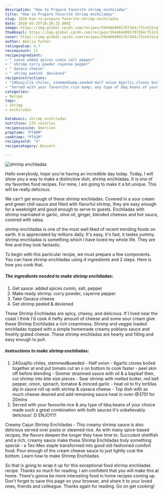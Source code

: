 ```yaml
---
description: "How to Prepare Favorite shrimp enchiladas"
title: "How to Prepare Favorite shrimp enchiladas"
slug: 1026-how-to-prepare-favorite-shrimp-enchiladas
date: 2020-05-25T18:39:25.080Z
image: https://img-global.cpcdn.com/recipes/5944664091787264/751x532cq70/shrimp-enchiladas-recipe-main-photo.jpg
thumbnail: https://img-global.cpcdn.com/recipes/5944664091787264/751x532cq70/shrimp-enchiladas-recipe-main-photo.jpg
cover: https://img-global.cpcdn.com/recipes/5944664091787264/751x532cq70/shrimp-enchiladas-recipe-main-photo.jpg
author: Amelia Parker
ratingvalue: 4.7
reviewcount: 11
recipeingredient:
- " sauce added spices cumin salt pepper"
- " shrimp curry powder cayenne pepper"
- " Oaxaca cheese"
- " shrimp peeled  deviened"
recipeinstructions:
- "24Guajillo chiles, stemmed&amp;seeded Half onion 6garlic.cloves boiled together at end put tomato cut an x on bottom to cook faster  peel skin off  before blending Simmer strainned sauce with oil &amp; a bayleaf then, cut shrimp into bite size pieces  Sear shrimp with melted butter, red bell pepper, onion, spinach, tomatoe &amp; minced garlic heat oil to fry tortillas dip in sauce roll up with  shrimp &amp; oaxaca cheese  Top dish with as much cheese desired and add remaining sauce heat in oven @375f for 20mins"
- "Served with your favourite rice &amp; any type of bbq beans of your choice made such a great combination with both sauces it&#39;s unbelievably delicious! :D ENJOY!!!"
categories:
- Recipe
tags:
- shrimp
- enchiladas

katakunci: shrimp enchiladas 
nutrition: 235 calories
recipecuisine: American
preptime: "PT40M"
cooktime: "PT42M"
recipeyield: "4"
recipecategory: Dessert

---
```



![shrimp enchiladas](https://img-global.cpcdn.com/recipes/5944664091787264/751x532cq70/shrimp-enchiladas-recipe-main-photo.jpg)

Hello everybody, hope you're having an incredible day today. Today, I will show you a way to make a distinctive dish, shrimp enchiladas. It is one of my favorites food recipes. For mine, I am going to make it a bit unique. This will be really delicious.

We can&#39;t get enough of these shrimp enchiladas. Covered in a sour cream and green chili sauce and filled with flavorful shrimp, they are easy enough for a weeknight and good enough to serve to guests. Enchiladas with shrimp marinated in garlic, olive oil, ginger, blended cheeses and hot sauce, covered with salsa.

shrimp enchiladas is one of the most well liked of recent trending foods on earth. It is appreciated by millions daily. It's easy, it's fast, it tastes yummy. shrimp enchiladas is something which I have loved my whole life. They are fine and they look fantastic.


To begin with this particular recipe, we must prepare a few components. You can have shrimp enchiladas using 4 ingredients and 2 steps. Here is how you cook that.

<!--inarticleads1-->

##### The ingredients needed to make shrimp enchiladas:

1. Get  sauce: added spices cumin, salt, pepper
1. Make ready  shrimp: curry powder, cayenne pepper
1. Take  Oaxaca cheese
1. Get  shrimp peeled &amp; deviened


These Shrimp Enchiladas are spicy, cheesy, and delicious. If I lived near the coast I think I&#39;d cook A hefty amount of cheese and some sour cream give these Shrimp Enchiladas a rich creaminess. Shrimp and veggie loaded enchiladas topped with a simple homemade creamy poblano sauce and freshly grated cheese. These shrimp enchiladas are hearty and filling and easy enough to pull. 

<!--inarticleads2-->

##### Instructions to make shrimp enchiladas:

1. 24Guajillo chiles, stemmed&amp;seeded - Half onion - 6garlic.cloves boiled together at end put tomato cut an x on bottom to cook faster -  peel skin off  before blending - Simmer strainned sauce with oil &amp; a bayleaf then, cut shrimp into bite size pieces  - Sear shrimp with melted butter, red bell pepper, onion, spinach, tomatoe &amp; minced garlic - heat oil to fry tortillas dip in sauce roll up with  shrimp &amp; oaxaca cheese  - Top dish with as much cheese desired and add remaining sauce heat in oven @375f for 20mins
1. Served with your favourite rice &amp; any type of bbq beans of your choice made such a great combination with both sauces it&#39;s unbelievably delicious! :D ENJOY!!!


Creamy Cajun Shrimp Enchiladas - This creamy shrimp sauce is also delicious served over pasta or steamed rice. As with many spice-based recipes, the flavors deepen the longer they have time to. Succulent shellfish and a rich, creamy sauce make these Shrimp Enchiladas truly something special - a Tex-Mex staple transformed into good old-fashioned comfort food. Pour enough of the cream cheese sauce to just lightly coat the bottom. Learn how to make Shrimp Enchiladas. 

So that is going to wrap it up for this exceptional food shrimp enchiladas recipe. Thanks so much for reading. I am confident that you will make this at home. There's gonna be more interesting food in home recipes coming up. Don't forget to save this page on your browser, and share it to your loved ones, friends and colleague. Thanks again for reading. Go on get cooking!
